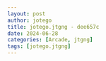```yaml
---
layout: post
author: jotego
title: jotego.jtgng - dee657c
date: 2024-06-28
categories: [Arcade, jtgng]
tags: [jotego.jtgng]
---
```


